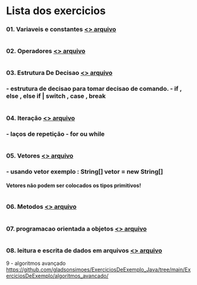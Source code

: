 # Lista dos exercicios

### 01. Variaveis e constantes [<> arquivo](https://github.com/gladsonsimoes/ExerciciosDeExemplo_Java/tree/main/ExerciciosDeExemplo/01_variaveis_e_constantes/)

#
 
### 02. Operadores [<> arquivo](https://github.com/gladsonsimoes/ExerciciosDeExemplo_Java/tree/main/ExerciciosDeExemplo/02_operadores/)

#

### 03. Estrutura De Decisao [<> arquivo ](https://github.com/gladsonsimoes/ExerciciosDeExemplo_Java/tree/main/ExerciciosDeExemplo/03_estrutura_de_decisao/)
### - estrutura de decisao para tomar decisao de comando. - if , else , else if | switch , case , break

#

### 04. Iteração [<> arquivo](https://github.com/gladsonsimoes/ExerciciosDeExemplo_Java/tree/main/ExerciciosDeExemplo/04_Iteracao/)
### - laços de repetição - for ou while 

#

### 05. Vetores [<> arquivo ](https://github.com/gladsonsimoes/ExerciciosDeExemplo_Java/tree/main/ExerciciosDeExemplo/05_vetores/)
### - usando vetor exemplo : String[] vetor = new String[]
#### Vetores não podem ser colocados os tipos primitivos!
#
### 06. Metodos [<> arquivo](https://github.com/gladsonsimoes/ExerciciosDeExemplo_Java/tree/main/ExerciciosDeExemplo/06_metodos/)

#

### 07. programacao orientada a objetos [<> arquivo](https://github.com/gladsonsimoes/ExerciciosDeExemplo_Java/tree/main/ExerciciosDeExemplo/07_programacao_orientada_a_objetos/)

#

### 08. leitura e escrita de dados em arquivos [<> arquivo](https://github.com/gladsonsimoes/ExerciciosDeExemplo_Java/tree/main/ExerciciosDeExemplo/08_leitura_e_escrita_de_dados_em_arquivos/)


9 - algoritmos avançado <https://github.com/gladsonsimoes/ExerciciosDeExemplo_Java/tree/main/ExerciciosDeExemplo/algoritmos_avancado/>
